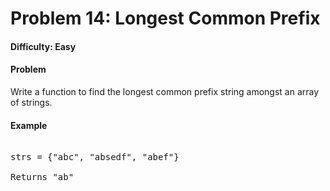 # Problem 14: Longest Common Prefix


#### Difficulty: Easy

#### Problem

Write a function to find the longest common prefix string amongst an array of
strings.

#### Example

<pre>

strs = {"abc", "absedf", "abef"}

Returns "ab"

</pre>
